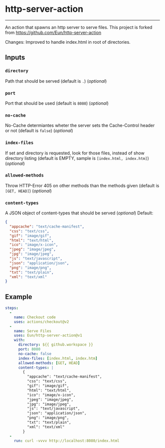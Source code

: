 # http-server-action
---
An action that spawns an http server to serve files. 
This project is forked from https://github.com/Eun/http-server-action

Changes: Improved to handle index.html in root of directories.

## Inputs
### `directory`
Path that should be served (default is `.`) (*optional*)

### `port`
Port that should be used (default is `8080`) (*optional*)

### `no-cache`
No-Cache determiantes wheter the server sets the Cache-Control header or not (default is `false`) (*optional*)

### `index-files`
If set and directory is requested, look for those files, instead of show directory listing (default is EMPTY, sample is `[index.html, index.htm]`) (*optional*)

### `allowed-methods`
Throw HTTP-Error 405 on other methods than the methods given (default is `[GET, HEAD]`) (*optional*)

### `content-types`
A JSON object of content-types that should be served (*optional*)
Default:
```json
{
  "appcache": "text/cache-manifest",
  "css": "text/css",
  "gif": "image/gif",
  "html": "text/html",
  "ico": "image/x-icon",
  "jpeg": "image/jpeg",
  "jpg": "image/jpeg",
  "js": "text/javascript",
  "json": "application/json",
  "png": "image/png",
  "txt": "text/plain",
  "xml": "text/xml"
}
```

## Example
```yaml
steps:
  -
    name: Checkout code
    uses: actions/checkout@v2
  -
    name: Serve Files
    uses: Eun/http-server-action@v1
    with:
      directory: ${{ github.workspace }}
      port: 8080
      no-cache: false
      index-files: [index.html, index.htm]
	  allowed-methods: [GET, HEAD]
      content-types: |
        {
          "appcache": "text/cache-manifest",
          "css": "text/css",
          "gif": "image/gif",
          "html": "text/html",
          "ico": "image/x-icon",
          "jpeg": "image/jpeg",
          "jpg": "image/jpeg",
          "js": "text/javascript",
          "json": "application/json",
          "png": "image/png",
          "txt": "text/plain",
          "xml": "text/xml"
        }
  -
    run: curl -vvvv http://localhost:8080/index.html
```
